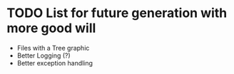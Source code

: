 # TODO List for future generation with more good will

- Files with a Tree graphic
- Better Logging (?)
- Better exception handling
